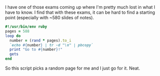 I have one of those exams coming up where I'm pretty much lost in what I have to know. I find that with these exams, it can be hard to find a starting point (especially with ~580 slides of notes).

``` ruby
#!/usr/bin/env ruby
pages = 588
loop do
  number = (rand * pages).to_i
  `echo #{number} | tr -d "\n" | pbcopy`
  print "Go to #{number}!"
  gets
end
```

So this script picks a random page for me and I just go for it. Neat.